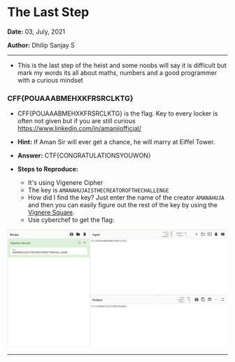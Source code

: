 # The Last Step

**Date:** 03, July, 2021

**Author:** Dhilip Sanjay S

---

- This is the last step of the heist and some noobs will say it is difficult but mark my words its all about maths, numbers and a good programmer with a curious mindset

### CFF{POUAAABMEHXKFRSRCLKTG} 
- CFF{POUAAABMEHXKFRSRCLKTG} is the flag. Key to every locker is often not given but if you are still curious https://www.linkedin.com/in/amanjiofficial/ 
- **Hint:** If Aman Sir will ever get a chance, he will marry at Eiffel Tower.

- **Answer:** CTF{CONGRATULATIONSYOUWON}
- **Steps to Reproduce:**
    - It's using Vigenere Cipher
    - The key is `AMANAHUJAISTHECREATOROFTHECHALLENGE`
    - How did I find the key? Just enter the name of the creator `AMANAHUJA` and then you can easily figure out the rest of the key by using the [Vignere Square](https://en.wikipedia.org/wiki/Vigen%C3%A8re_cipher#/media/File:Vigen%C3%A8re_square_shading.svg).
    - Use cyberchef to get the flag:

![Cyber Chef](Images/TheLastStep.png)

---